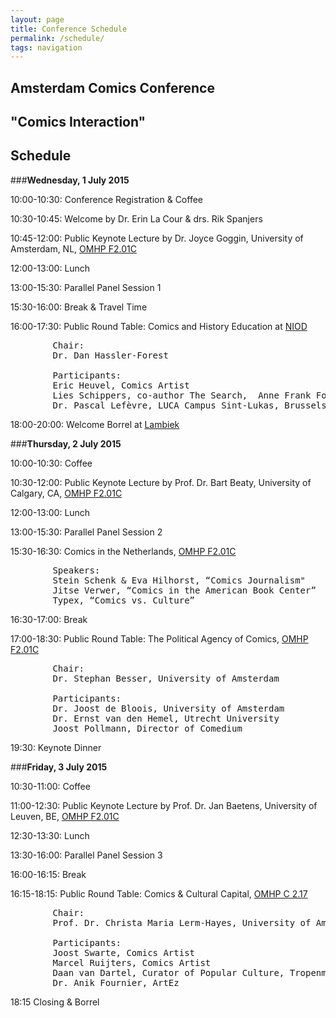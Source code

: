 ```yaml
---
layout: page
title: Conference Schedule
permalink: /schedule/
tags: navigation
---
```


## Amsterdam Comics Conference

## "Comics Interaction"

## Schedule

###__Wednesday, 1 July 2015__
  	
10:00-10:30: Conference Registration & Coffee

10:30-10:45: Welcome by Dr. Erin La Cour & drs. Rik Spanjers 

10:45-12:00: Public Keynote Lecture by Dr. Joyce Goggin, University of Amsterdam, NL, [OMHP F2.01C](http://www.uva.nl/over-de-uva/de-uva-in-amsterdam/locaties/content/binnenstad/oudemanhuispoort.html)

12:00-13:00: Lunch

13:00-15:30: Parallel Panel Session 1

15:30-16:00: Break & Travel Time

16:00-17:30: Public Round Table: Comics and History Education at [NIOD](http://www.niod.nl/en/hours-directions)

<pre>
		Chair: 
		Dr. Dan Hassler-Forest

		Participants: 
		Eric Heuvel, Comics Artist  
		Lies Schippers, co-author The Search,  Anne Frank Foundation  
		Dr. Pascal Lefèvre, LUCA Campus Sint-Lukas, Brussels  
</pre>

18:00-20:00: Welcome Borrel at [Lambiek](https://www.lambiek.net)
 


###__Thursday, 2 July 2015__

10:00-10:30: Coffee

10:30-12:00: Public Keynote Lecture by Prof. Dr. Bart Beaty, University of Calgary, CA, [OMHP F2.01C](http://www.uva.nl/over-de-uva/de-uva-in-amsterdam/locaties/content/binnenstad/oudemanhuispoort.html)

12:00-13:00: Lunch

13:00-15:30: Parallel Panel Session 2 

15:30-16:30: Comics in the Netherlands, [OMHP F2.01C](http://www.uva.nl/over-de-uva/de-uva-in-amsterdam/locaties/content/binnenstad/oudemanhuispoort.html)

<pre>
		Speakers:
		Stein Schenk & Eva Hilhorst, “Comics Journalism"
		Jitse Verwer, “Comics in the American Book Center”
		Typex, “Comics vs. Culture”
</pre>

16:30-17:00: Break

17:00-18:30: Public Round Table: The Political Agency of Comics, [OMHP F2.01C](http://www.uva.nl/over-de-uva/de-uva-in-amsterdam/locaties/content/binnenstad/oudemanhuispoort.html)

<pre>
		Chair: 
		Dr. Stephan Besser, University of Amsterdam

		Participants: 
		Dr. Joost de Bloois, University of Amsterdam
		Dr. Ernst van den Hemel, Utrecht University
		Joost Pollmann, Director of Comedium      
</pre>

19:30: Keynote Dinner
 

###__Friday, 3 July 2015__

10:30-11:00: Coffee

11:00-12:30: Public Keynote Lecture by Prof. Dr. Jan Baetens, University of Leuven, BE, [OMHP F2.01C](http://www.uva.nl/over-de-uva/de-uva-in-amsterdam/locaties/content/binnenstad/oudemanhuispoort.html)

12:30-13:30: Lunch

13:30-16:00: Parallel Panel Session 3

16:00-16:15: Break

16:15-18:15: Public Round Table: Comics & Cultural Capital, [OMHP C 2.17](http://www.uva.nl/over-de-uva/de-uva-in-amsterdam/locaties/content/binnenstad/oudemanhuispoort.html)

<pre>
		Chair: 
		Prof. Dr. Christa Maria Lerm-Hayes, University of Amsterdam

		Participants: 
		Joost Swarte, Comics Artist
		Marcel Ruijters, Comics Artist
		Daan van Dartel, Curator of Popular Culture, Tropenmuseum
		Dr. Anik Fournier, ArtEz
</pre>

18:15 		Closing & Borrel